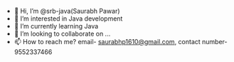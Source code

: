 - 👋 Hi, I’m @srb-java(Saurabh Pawar)
- 👀 I’m interested in Java development
- 🌱 I’m currently learning Java
- 💞️ I’m looking to collaborate on ...
- 📫 How to reach me? email- saurabhp1610@gmail.com, contact number-9552337466

<!---
srb-java/srb-java is a ✨ special ✨ repository because its `README.md` (this file) appears on your GitHub profile.
You can click the Preview link to take a look at your changes.
--->
